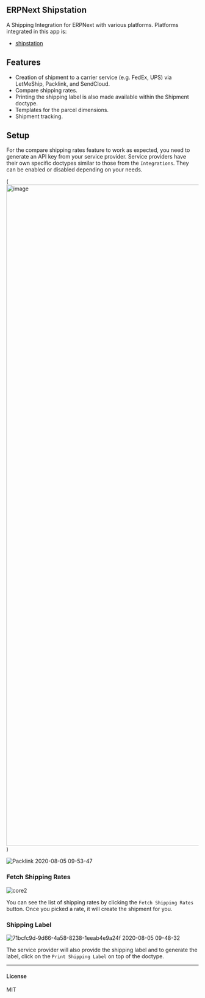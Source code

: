 ## ERPNext Shipstation

A Shipping Integration for ERPNext with various platforms. Platforms integrated in this app is:
- [shipstation](https://www.shipstation.com/)

## Features
- Creation of shipment to a carrier service (e.g. FedEx, UPS) via LetMeShip, Packlink, and SendCloud. 
- Compare shipping rates. 
- Printing the shipping label is also made available within the Shipment doctype.
- Templates for the parcel dimensions.
- Shipment tracking.

## Setup
For the compare shipping rates feature to work as expected, you need to generate an API key from your service provider. Service providers have their own specific doctypes similar to those from the `Integrations`. They can be enabled or disabled depending on your needs.

(<img width="1728" alt="image" src="https://github.com/shipstation-techhub/erpnext-shipstation/assets/48901587/012cafd3-53cf-46b3-a554-b69a87dcecef">)

![Packlink 2020-08-05 09-53-47](https://user-images.githubusercontent.com/17470909/89377423-56023080-d724-11ea-8396-fb9f60a0d581.png)

### Fetch Shipping Rates
![core2](https://user-images.githubusercontent.com/17470909/89377460-70d4a500-d724-11ea-8550-a2813b936651.gif)

You can see the list of shipping rates by clicking the `Fetch Shipping Rates` button. Once you picked a rate, it will create the shipment for you. 

### Shipping Label
![71bcfc9d-9d66-4a58-8238-1eeab4e9a24f 2020-08-05 09-48-32](https://user-images.githubusercontent.com/17470909/89377478-78944980-d724-11ea-8120-a5374c6e4c5e.png)

The service provider will also provide the shipping label and to generate the label, click on the `Print Shipping Label` on top of the doctype.

-----------------------
#### License

MIT
